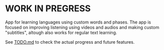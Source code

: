 # WORK IN PREGRESS

App for learning languages using custom words and phases. The app is focused on improving listening using videos and audios and making custom "subtitles", altough also works for regular text learning.

See [TODO.md](https://github.com/WolfMozart8/my_words) to check the actual progress and future features.

